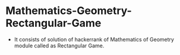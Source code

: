 # Mathematics-Geometry-Rectangular-Game
- It consists of solution of hackerrank of Mathematics of Geometry module called as Rectangular Game.

